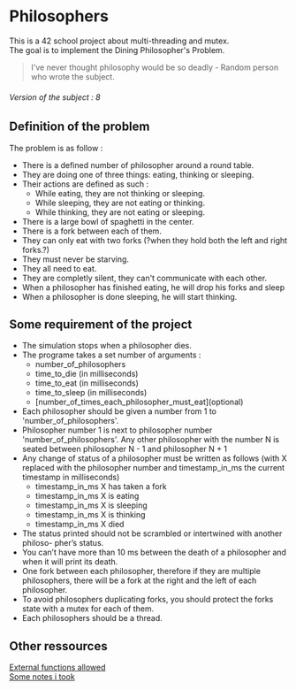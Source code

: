 # Philosophers

This is a 42 school project about multi-threading and mutex.  
The goal is to implement the Dining Philosopher's Problem.  

> I've never thought philosophy would be so deadly - Random person who wrote the subject.

###### Version of the subject : 8

## Definition of the problem

The problem is as follow :
- There is a defined number of philosopher around a round table.
- They are doing one of three things: eating, thinking or sleeping.
- Their actions are defined as such :
	- While eating, they are not thinking or sleeping.
	- While sleeping, they are not eating or thinking.
	- While thinking, they are not eating or sleeping.
- There is a large bowl of spaghetti in the center.
- There is a fork between each of them.
- They can only eat  with two forks (?when they hold both the left and right forks.?) 
- They must never be starving.
- They all need to eat.
- They are completly silent, they can't communicate with each other.
- When a philosopher has finished eating, he will drop his forks and sleep
- When a philosopher is done sleeping, he will start thinking.

## Some requirement of the project

- The simulation stops when a philosopher dies.
- The programe takes a set number of arguments :
	- number_of_philosophers
	- time_to_die (in milliseconds)
	- time_to_eat (in milliseconds)
	- time_to_sleep (in milliseconds)
	- \[number_of_times_each_philosopher_must_eat\](optional)
- Each philosopher should be given a number from 1 to 'number_of_philosophers'.
- Philosopher number 1 is next to philosopher number 'number_of_philosophers'.
Any other philosopher with the number N is seated between philosopher N - 1 and
philosopher N + 1
- Any change of status of a philosopher must be written as follows (with X replaced with the philosopher number and timestamp_in_ms the current timestamp in milliseconds)
	- timestamp_in_ms X has taken a fork
	- timestamp_in_ms X is eating
	- timestamp_in_ms X is sleeping
	- timestamp_in_ms X is thinking
	- timestamp_in_ms X died
- The status printed should not be scrambled or intertwined with another philoso-
pher’s status.
- You can’t have more than 10 ms between the death of a philosopher and when it
will print its death.
- One fork between each philosopher, therefore if they are multiple philosophers,
	there will be a fork at the right and the left of each philosopher.
- To avoid philosophers duplicating forks, you should protect the forks state
	with a mutex for each of them.
- Each philosophers should be a thread.

## Other ressources

[External functions allowed](./external_functions.md)  
[Some notes i took](./notes.md)
